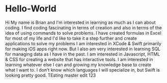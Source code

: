 # Hello-World
Hi My name is Brian and I'm interested in learning as much as I can about coding.
I find coding fascinating in terms of creation and also in terms of the idea of using commands to solve problems.
I have created formulas in Excel for most of my life and I'd like to take it a step further and create applications to solve my problems
I am interested in XCode & Swift primarily for making iOS apps right now.
But I also am very interested in learning SQL for managing data as I have in the past.
I am interested in Javascript, HTML & CSS for creating a website that has interactive tools.
I am interested in learning whatever else I can and growing my knowledge base to create what I want to.
I don't know which languages I will specialize in, but Swift is looking pretty good.
TEsting master edit 123
